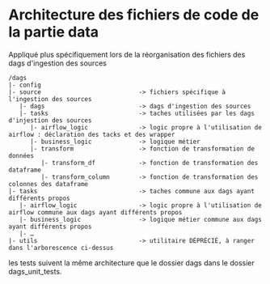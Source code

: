 # Architecture des fichiers de code de la partie data

Appliqué plus spécifiquement lors de la réorganisation des fichiers des dags d'ingestion des sources

```
/dags
|- config
|- source                           -> fichiers spécifique à l'ingestion des sources
   |- dags                          -> dags d'ingestion des sources
   |- tasks                         -> taches utilisées par les dags d'injestion des sources
      |- airflow_logic              -> logic propre à l'utilisation de airflow : déclaration des tacks et des wrapper
      |- business_logic             -> logique métier
      |- transform                  -> fonction de transformation de données
         |- transform_df            -> fonction de transformation des dataframe
         |- transform_column        -> fonction de transformation des colonnes des dataframe
|- tasks                            -> taches commune aux dags ayant différents propos
   |- airflow_logic                 -> logic propre à l'utilisation de airflow commune aux dags ayant différents propos
   |- business_logic                -> logique métier commune aux dags ayant différents propos
   |- …
|- utils                            -> utilitaire DÉPRÉCIÉ, à ranger dans l'arborescence ci-dessus
```

les tests suivent la même architecture que le dossier dags dans le dossier dags_unit_tests.
